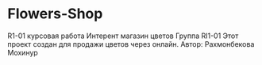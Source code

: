 # Flowers-Shop
R1-01 курсовая работа
Интерент магазин цветов 
Группа RI1-01
Этот проект создан для продажи цветов через онлайн.
Автор: Рахмонбекова Мохинур
